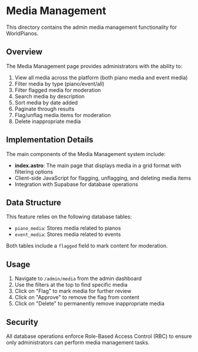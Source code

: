# Media Management

This directory contains the admin media management functionality for WorldPianos.

## Overview

The Media Management page provides administrators with the ability to:

1. View all media across the platform (both piano media and event media)
2. Filter media by type (piano/event/all)
3. Filter flagged media for moderation
4. Search media by description
5. Sort media by date added
6. Paginate through results
7. Flag/unflag media items for moderation
8. Delete inappropriate media

## Implementation Details

The main components of the Media Management system include:

- **index.astro**: The main page that displays media in a grid format with filtering options
- Client-side JavaScript for flagging, unflagging, and deleting media items
- Integration with Supabase for database operations

## Data Structure

This feature relies on the following database tables:

- `piano_media`: Stores media related to pianos
- `event_media`: Stores media related to events

Both tables include a `flagged` field to mark content for moderation.

## Usage

1. Navigate to `/admin/media` from the admin dashboard
2. Use the filters at the top to find specific media
3. Click on "Flag" to mark media for further review
4. Click on "Approve" to remove the flag from content
5. Click on "Delete" to permanently remove inappropriate media

## Security

All database operations enforce Role-Based Access Control (RBC) to ensure only administrators can perform media management tasks. 